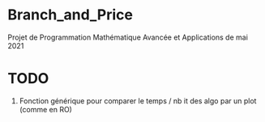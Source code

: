 # Branch_and_Price
Projet de Programmation Mathématique Avancée et Applications de mai 2021

# TODO
1. Fonction générique pour comparer le temps / nb it des algo par un plot (comme en RO)
